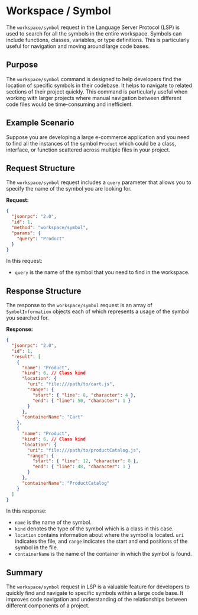 # Workspace / Symbol

The `workspace/symbol` request in the Language Server Protocol (LSP) is used to search for all the symbols in the entire workspace. Symbols can include functions, classes, variables, or type definitions. This is particularly useful for navigation and moving around large code bases.

## Purpose

The `workspace/symbol` command is designed to help developers find the location of specific symbols in their codebase. It helps to navigate to related sections of their project quickly. This command is particularly useful when working with larger projects where manual navigation between different code files would be time-consuming and inefficient.

## Example Scenario

Suppose you are developing a large e-commerce application and you need to find all the instances of the symbol `Product` which could be a class, interface, or function scattered across multiple files in your project.

## Request Structure

The `workspace/symbol` request includes a `query` parameter that allows you to specify the name of the symbol you are looking for.

**Request:**

```json
{
  "jsonrpc": "2.0",
  "id": 1,
  "method": "workspace/symbol",
  "params": {
    "query": "Product"
  }
}
```

In this request:
- `query` is the name of the symbol that you need to find in the workspace.

## Response Structure

The response to the `workspace/symbol` request is an array of `SymbolInformation` objects each of which represents a usage of the symbol you searched for.

**Response:**

```json
{
  "jsonrpc": "2.0",
  "id": 1,
  "result": [
    {
      "name": "Product",
      "kind": 6, // Class kind
      "location": {
        "uri": "file:///path/to/cart.js",
        "range": {
          "start": { "line": 8, "character": 4 },
          "end": { "line": 50, "character": 1 }
        }
      },
      "containerName": "Cart"
    },
    {
      "name": "Product",
      "kind": 6, // Class kind
      "location": {
        "uri": "file:///path/to/productCatalog.js",
        "range": {
          "start": { "line": 12, "character": 8 },
          "end": { "line": 48, "character": 1 }
        }
      },
      "containerName": "ProductCatalog"
    }
  ]
}
```

In this response:
- `name` is the name of the symbol.
- `kind` denotes the type of the symbol which is a class in this case.
- `location` contains information about where the symbol is located. `uri` indicates the file, and `range` indicates the start and end positions of the symbol in the file.
- `containerName` is the name of the container in which the symbol is found.

## Summary

The `workspace/symbol` request in LSP is a valuable feature for developers to quickly find and navigate to specific symbols within a large code base. It improves code navigation and understanding of the relationships between different components of a project.